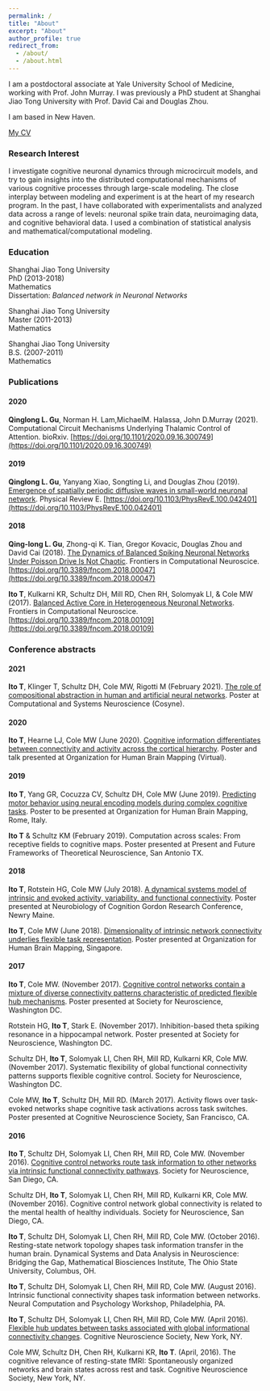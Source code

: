 ```yaml
---
permalink: /
title: "About"
excerpt: "About" 
author_profile: true
redirect_from: 
  - /about/
  - /about.html
---
```

I am a postdoctoral associate at Yale University School of Medicine, working with Prof. John Murray. I was previously a PhD student at Shanghai Jiao Tong University with Prof. David Cai and Douglas Zhou.

I am based in New Haven.

[My CV](../files/CV_QinglongGu.pdf)

### Research Interest

I investigate cognitive neuronal dynamics through microcircuit models, and try to gain insights into the distributed computational mechanisms of various cognitive processes through large-scale modeling. The close interplay between modeling and experiment is at the heart of my research program. In the past, I have collaborated with experimentalists and analyzed data across a range of levels: neuronal spike train data,
neuroimaging data, and cognitive behavioral data. I used a combination of statistical analysis and mathematical/computational modeling. 



### Education

Shanghai Jiao Tong University<br/>
PhD (2013-2018)<br/>
Mathematics<br/>
Dissertation: _Balanced network in Neuronal Networks_

Shanghai Jiao Tong University<br/>
Master (2011-2013)<br/>
Mathematics<br/>

Shanghai Jiao Tong University<br/>
B.S. (2007-2011)<br/>
Mathematics<br/>



### Publications
#### 2020
**Qinglong L. Gu**, Norman H. Lam,MichaelM. Halassa, John D.Murray (2021). Computational Circuit Mechanisms Underlying Thalamic
Control of Attention. bioRxiv. [https://doi.org/10.1101/2020.09.16.300749](https://doi.org/10.1101/2020.09.16.300749)

#### 2019
**Qinglong L. Gu**, Yanyang Xiao, Songting Li, and Douglas Zhou (2019). [Emergence of spatially periodic diffusive waves in small-world neuronal network](../files/publications/GuQL-etal-DiffusiveWave-2019.pdf). Physical Review E. [https://doi.org/10.1103/PhysRevE.100.042401](https://doi.org/10.1103/PhysRevE.100.042401)

#### 2018
**Qing-long L. Gu**, Zhong-qi K. Tian, Gregor Kovacic, Douglas Zhou and David Cai (2018). [The Dynamics of Balanced Spiking Neuronal Networks Under Poisson Drive Is Not Chaotic](../files/publications/GuQL-etal-2018-NonChaotic-Balanced-Network.pdf). Frontiers in Computational Neuroscice. [https://doi.org/10.3389/fncom.2018.00047](https://doi.org/10.3389/fncom.2018.00047)

**Ito T**, Kulkarni KR, Schultz DH, Mill RD, Chen RH, Solomyak LI, & Cole MW (2017). [Balanced Active Core in Heterogeneous Neuronal Networks](../files/publications/GuQL-etal-BalancedCore-2018.pdf). Frontiers in Computational Neuroscice. [https://doi.org/10.3389/fncom.2018.00109](https://doi.org/10.3389/fncom.2018.00109)




### Conference abstracts
#### 2021
**Ito T**, Klinger T, Schultz DH, Cole MW, Rigotti M (February 2021). [The role of compositional abstraction in human and artificial neural networks](../files/abstracts/2021Cosyne_ItoKlinger.png). Poster at Computational and Systems Neuroscience (Cosyne).

#### 2020
**Ito T**, Hearne LJ, Cole MW (June 2020). [Cognitive information differentiates between connectivity and activity across the cortical hierarchy](../files/abstracts/2020OHBM_ItoEtAl/ItoHearneCole_OHBM2020.pdf). Poster and talk presented at Organization for Human Brain Mapping (Virtual).

#### 2019
**Ito T**, Yang GR, Cocuzza CV, Schultz DH, Cole MW (June 2019). [Predicting motor behavior using neural encoding models during complex cognitive tasks](../files/abstracts/2019OHBM_ItoEtAl/2019_OHBMPoster_v2.jpg). Poster to be presented at Organization for Human Brain Mapping, Rome, Italy.


**Ito T** & Schultz KM (February 2019). Computation across scales: From receptive fields to cognitive maps. Poster presented at Present and Future Frameworks of Theoretical Neuroscience, San Antonio TX.

#### 2018

**Ito T**, Rotstein HG, Cole MW (July 2018). [A dynamical systems model of intrinsic and evoked activity, variability, and functional connectivity](../files/abstracts/ItoRotsteinCole_Gordon2018/ItoRotsteinCole_Gordon2018.jpg). Poster presented at Neurobiology of Cognition Gordon Research Conference, Newry Maine.

**Ito T**, Cole MW (June 2018). [Dimensionality of intrinsic network connectivity underlies flexible task representation](../files/abstracts/ItoCole_OHBM2018/ItoCole_OHBM2018.jpg). Poster presented at Organization for Human Brain Mapping, Singapore.

#### 2017
**Ito T**, Cole MW.  (November 2017). [Cognitive control networks contain a mixture of diverse connectivity patterns characteristic of predicted flexible hub mechanisms](../files/abstracts/ItoCole_SFN2017/ItoCole_SFN2017.jpg). Poster presented at Society for Neuroscience, Washington DC.

Rotstein HG, **Ito T**, Stark E. (November 2017). Inhibition-based theta spiking resonance in a hippocampal network. Poster presented at Society for Neuroscience, Washington DC.

Schultz DH, **Ito T**, Solomyak LI, Chen RH, Mill RD, Kulkarni KR, Cole MW. (November 2017). Systematic flexibility of global functional connectivity patterns supports flexible cognitive control. Society for Neuroscience, Washington DC.

Cole MW, **Ito T**, Schultz DH, Mill RD. (March 2017). Activity flows over task-evoked networks shape cognitive task activations across task switches. Poster presented at Cognitive Neuroscience Society, San Francisco, CA.

#### 2016
**Ito T**, Schultz DH, Solomyak LI, Chen RH, Mill RD, Cole MW. (November 2016). [Cognitive control networks route task information to other networks via intrinsic functional connectivity pathways](../files/abstracts/ItoEtAl_SFN2016/ItoEtAl_SFN2016.jpg). Society for Neuroscience, San Diego, CA.

Schultz DH, **Ito T**, Solomyak LI, Chen RH, Mill RD, Kulkarni KR, Cole MW. (November 2016). Cognitive control network global connectivity is related to the mental health of healthy individuals. Society for Neuroscience, San Diego, CA.

**Ito T**, Schultz DH, Solomyak LI, Chen RH, Mill RD, Cole MW. (October 2016). Resting-state network topology shapes task information transfer in the human brain. Dynamical Systems and Data Analysis in Neuroscience: Bridging the Gap, Mathematical Biosciences Institute, The Ohio State University, Columbus, OH.

**Ito T**, Schultz DH, Solomyak LI, Chen RH, Mill RD, Cole MW. (August 2016). Intrinsic functional connectivity shapes task information between networks. Neural Computation and Psychology Workshop, Philadelphia, PA.

**Ito T**, Schultz DH, Solomyak LI, Chen RH, Mill RD, Cole MW. (April 2016). [Flexible hub updates between tasks associated with global informational connectivity changes](ito-takuya.github.io/../abstracts/ItoEtAl_CNS2016/ItoEtAl_CNS2016.pdf). Cognitive Neuroscience Society, New York, NY.

Cole MW, Schultz DH, Chen RH, Kulkarni KR, **Ito T**. (April, 2016). The cognitive relevance of resting-state fMRI: Spontaneously organized networks and brain states across rest and task. Cognitive Neuroscience Society, New York, NY.




















